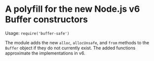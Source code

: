 # A polyfill for the new Node.js v6 Buffer constructors

Usage: `require('buffer-safe')`

The module adds the new `alloc`, `allocUnsafe`, and `from` methods to the
`Buffer` object if they do not currently exist. The added functions
approximate the implementations in v6.


